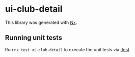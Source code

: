 # ui-club-detail

This library was generated with [Nx](https://nx.dev).

## Running unit tests

Run `nx test ui-club-detail` to execute the unit tests via [Jest](https://jestjs.io).

